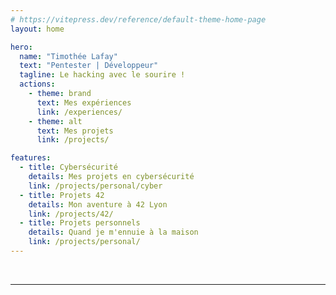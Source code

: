 ```yaml
---
# https://vitepress.dev/reference/default-theme-home-page
layout: home

hero:
  name: "Timothée Lafay"
  text: "Pentester | Développeur"
  tagline: Le hacking avec le sourire !
  actions:
    - theme: brand
      text: Mes expériences
      link: /experiences/
    - theme: alt
      text: Mes projets
      link: /projects/

features:
  - title: Cybersécurité
    details: Mes projets en cybersécurité
    link: /projects/personal/cyber
  - title: Projets 42
    details: Mon aventure à 42 Lyon
    link: /projects/42/
  - title: Projets personnels
    details: Quand je m'ennuie à la maison 
    link: /projects/personal/
---
```


<br>

---

<br>

<!--@include: ./about-me.md-->